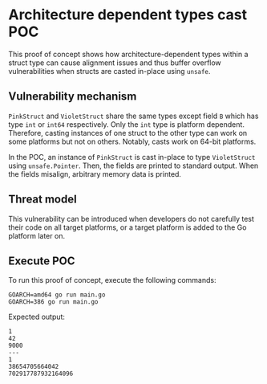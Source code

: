 # Architecture dependent types cast POC

This proof of concept shows how architecture-dependent types within a struct type can cause
alignment issues and thus buffer overflow vulnerabilities when structs are casted in-place using
`unsafe`.


## Vulnerability mechanism

`PinkStruct` and `VioletStruct` share the same types except field `B` which has type `int` or
`int64` respectively. Only the `int` type is platform dependent. Therefore, casting instances
of one struct to the other type can work on some platforms but not on others. Notably, casts
work on 64-bit platforms.

In the POC, an instance of `PinkStruct` is cast in-place to type `VioletStruct` using
`unsafe.Pointer`. Then, the fields are printed to standard output. When the fields misalign,
arbitrary memory data is printed.


## Threat model

This vulnerability can be introduced when developers do not carefully test their code on all
target platforms, or a target platform is added to the Go platform later on.


## Execute POC

To run this proof of concept, execute the following commands:

```
GOARCH=amd64 go run main.go
GOARCH=386 go run main.go
```

Expected output:

```
1
42
9000
---
1
38654705664042
702917787932164096
```


